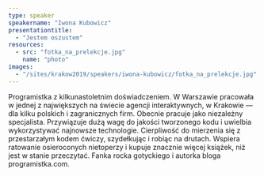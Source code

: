 ```yaml
---
type: speaker
speakername: "Iwona Kubowicz"
presentationtitle:
  - "Jestem oszustem"
resources:
  - src: "fotka_na_prelekcje.jpg"
    name: "photo"
images:
  - "/sites/krakow2019/speakers/iwona-kubowicz/fotka_na_prelekcje.jpg"
---
```

Programistka z kilkunastoletnim doświadczeniem. W Warszawie pracowała w jednej z największych na świecie agencji interaktywnych, w Krakowie — dla kilku polskich i zagranicznych firm. Obecnie pracuje jako niezależny specjalista. Przywiązuje dużą wagę do jakości tworzonego kodu i uwielbia wykorzystywać najnowsze technologie. Cierpliwość do mierzenia się z przestarzałym kodem ćwiczy, szydełkując i robiąc na drutach. Wspiera ratowanie osieroconych nietoperzy i kupuje znacznie więcej książek, niż jest w stanie przeczytać. Fanka rocka gotyckiego i autorka bloga programistka.com.
